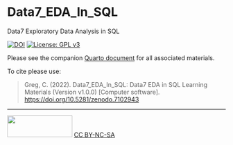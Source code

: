 # Data7_EDA_In_SQL
Data7 Exploratory Data Analysis in SQL

[![DOI](https://zenodo.org/badge/DOI/10.5281/zenodo.7102943.svg)](https://doi.org/10.5281/zenodo.7102943) [![License: GPL v3](https://img.shields.io/badge/License-GPLv3-blue.svg)](https://www.gnu.org/licenses/gpl-3.0)

Please see the companion [Quarto document](https://gchism94.github.io/Data7_EDA_In_SQL/) for all associated materials.

To cite please use:
>Greg, C. (2022). Data7_EDA_In_SQL: Data7 EDA in SQL Learning Materials (Version v1.0.0) [Computer software]. https://doi.org/10.5281/zenodo.7102943

***

<img src="https://upload.wikimedia.org/wikipedia/commons/thumb/4/4b/CC_BY-NC-SA.svg/800px-CC_BY-NC-SA.svg.png?20181117113353" width="150" height="50"/> [CC BY-NC-SA](https://creativecommons.org/licenses/by-nc-sa/4.0/)

